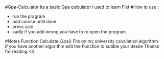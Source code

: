 #Gpa-Calculator
Its a basic Gpa calculator i used to learn Flet 
#How to use :
- run the pragram
- add course until done
- press calc
- sadly if you add wrong you have to re open the program

#Notes
Function Calculate_Gpa() Fits on my university calculation algorithm if you have another algorithm edit the Function to sutible your desire
Thanks for reading <3
